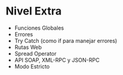 # Nivel Extra

- Funciones Globales
- Errores
- Try Catch (como if para manejar errores)
- Rutas Web
- Spread Operator
- API SOAP, XML-RPC y JSON-RPC
- Modo Estricto